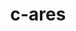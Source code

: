 ---
title: "c-ares"
layout: cache
categories: [package, develop-2024-12-01]
meta: {"versions": ["1.28.1"], "compilers": ["gcc@=11.4.0", "gcc@=13.2.0"], "oss": ["ubuntu22.04", "ubuntu24.04"], "platforms": ["linux"], "targets": ["aarch64", "neoverse_v1", "x86_64_v3"], "stacks": ["e4s", "e4s-neoverse_v1", "ml-linux-aarch64-cpu", "ml-linux-aarch64-cuda", "ml-linux-x86_64-cpu", "ml-linux-x86_64-cuda", "ml-linux-x86_64-rocm", "root"], "num_specs": 4, "num_specs_by_stack": {"e4s-neoverse_v1": 1, "root": 4, "e4s": 1, "ml-linux-aarch64-cuda": 1, "ml-linux-aarch64-cpu": 1, "ml-linux-x86_64-cuda": 1, "ml-linux-x86_64-cpu": 1, "ml-linux-x86_64-rocm": 1}}
spec_details: [{"hash": "4nweg4x2ng66emewfw7rilfd5itub7xu", "compiler": "gcc@=11.4.0", "versions": ["1.28.1"], "os": "ubuntu22.04", "platform": "linux", "target": "neoverse_v1", "variants": ["build_system=cmake", "build_type=Release", "generator=make", "~ipo"], "stacks": ["e4s-neoverse_v1", "root"], "size": "-", "tarball": "https://binaries.spack.io/develop-2024-12-01/build_cache/linux-ubuntu22.04-neoverse_v1/gcc-11.4.0/c-ares-1.28.1/linux-ubuntu22.04-neoverse_v1-gcc-11.4.0-c-ares-1.28.1-4nweg4x2ng66emewfw7rilfd5itub7xu.spack"}, {"hash": "m6sd7syr3xxdcsz2ntdelernsgtj33zn", "compiler": "gcc@=11.4.0", "versions": ["1.28.1"], "os": "ubuntu22.04", "platform": "linux", "target": "x86_64_v3", "variants": ["build_system=cmake", "build_type=Release", "generator=make", "~ipo"], "stacks": ["e4s", "root"], "size": "-", "tarball": "https://binaries.spack.io/develop-2024-12-01/build_cache/linux-ubuntu22.04-x86_64_v3/gcc-11.4.0/c-ares-1.28.1/linux-ubuntu22.04-x86_64_v3-gcc-11.4.0-c-ares-1.28.1-m6sd7syr3xxdcsz2ntdelernsgtj33zn.spack"}, {"hash": "xb3imqewqhizfixklh4jiwkkxfzbedk5", "compiler": "gcc@=13.2.0", "versions": ["1.28.1"], "os": "ubuntu24.04", "platform": "linux", "target": "aarch64", "variants": ["build_system=cmake", "build_type=Release", "generator=make", "~ipo"], "stacks": ["ml-linux-aarch64-cuda", "ml-linux-aarch64-cpu", "root"], "size": "-", "tarball": "https://binaries.spack.io/develop-2024-12-01/build_cache/linux-ubuntu24.04-aarch64/gcc-13.2.0/c-ares-1.28.1/linux-ubuntu24.04-aarch64-gcc-13.2.0-c-ares-1.28.1-xb3imqewqhizfixklh4jiwkkxfzbedk5.spack"}, {"hash": "y7dbgdqvyryojdutqhi7utvmtnkp5p53", "compiler": "gcc@=13.2.0", "versions": ["1.28.1"], "os": "ubuntu24.04", "platform": "linux", "target": "x86_64_v3", "variants": ["build_system=cmake", "build_type=Release", "generator=make", "~ipo"], "stacks": ["ml-linux-x86_64-cuda", "ml-linux-x86_64-cpu", "ml-linux-x86_64-rocm", "root"], "size": "-", "tarball": "https://binaries.spack.io/develop-2024-12-01/build_cache/linux-ubuntu24.04-x86_64_v3/gcc-13.2.0/c-ares-1.28.1/linux-ubuntu24.04-x86_64_v3-gcc-13.2.0-c-ares-1.28.1-y7dbgdqvyryojdutqhi7utvmtnkp5p53.spack"}]
---